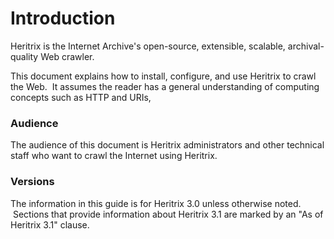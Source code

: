 # Introduction

Heritrix is the Internet Archive's open-source, extensible, scalable,
archival-quality Web crawler.

This document explains how to install, configure, and use Heritrix to
crawl the Web.  It assumes the reader has a general understanding of
computing concepts such as HTTP and URIs, 

### Audience

The audience of this document is Heritrix administrators and other
technical staff who want to crawl the Internet using Heritrix.

### Versions

The information in this guide is for Heritrix 3.0 unless otherwise
noted.  Sections that provide information about Heritrix 3.1 are marked
by an "As of Heritrix 3.1" clause.
